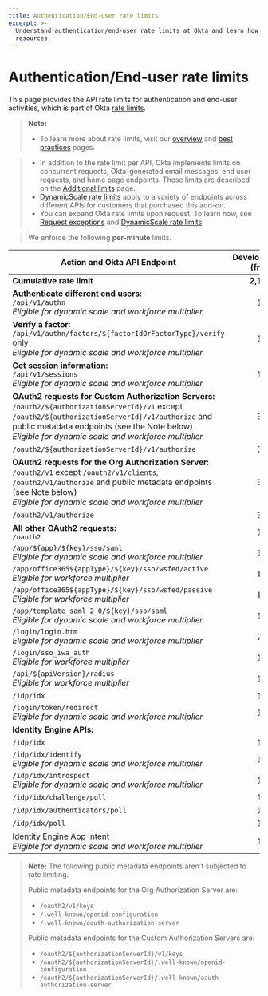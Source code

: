 ```yaml
---
title: Authentication/End-user rate limits
excerpt: >-
  Understand authentication/end-user rate limits at Okta and learn how to design for efficient use of
  resources
---
```


# Authentication/End-user rate limits

This page provides the API rate limits for authentication and end-user activities, which is part of Okta [rate limits](/docs/reference/rate-limits).

> **Note:**
>
> * To learn more about rate limits, visit our [overview](/docs/reference/rate-limits) and [best practices](/docs/reference/rl-best-practices) pages.

> * In addition to the rate limit per API, Okta implements limits on concurrent requests, Okta-generated email messages, end user requests, and home page endpoints. These limits are described on the [Additional limits](/docs/reference/rl-additional-limits/) page.
> * [DynamicScale rate limits](/docs/reference/rl-dynamic-scale/) apply to a variety of endpoints across different APIs for customers that purchased this add-on.
> * You can expand Okta rate limits upon request. To learn how, see [Request exceptions](/docs/reference/rl-best-practices/#request-exceptions) and [DynamicScale rate limits](/docs/reference/rl-dynamic-scale/).
>

> We enforce the following **per-minute** limits.

| Action and Okta API Endpoint                                                                                           | Developer (free) | Developer (paid) | One App | Enterprise | Workforce Identity    |
| ---------------------------------------------------------------------------------------------------------------------- | ----------------: | ----------------: | -------: | ----------: | ---------------------: |
| **Cumulative rate limit**                                                                                              | **2,100**        | **10,800**        | **10,800**| **13,000**| **18,250**            |
| **Authenticate different end users:**<br>`/api/v1/authn`<br>*Eligible for dynamic scale and workforce multiplier*                                                               | 100              | 600              | 600     | 600        | 500                   |
| **Verify a factor:**<br>`/api/v1/authn/factors/${factorIdOrFactorType}/verify` only<br>*Eligible for dynamic scale and workforce multiplier*                                     | 100              | 600              | 600     | 600        | 500                   |
| **Get session information:**<br>`/api/v1/sessions`<br>*Eligible for dynamic scale and workforce multiplier*                                                                     | 100              | 600              | 600     | 600        | 750                   |
| **OAuth2 requests for Custom Authorization Servers:**<br>`/oauth2/${authorizationServerId}/v1` except `/oauth2/${authorizationServerId}/v1/authorize` and public metadata endpoints (see the Note below)<br>*Eligible for dynamic scale and workforce multiplier*  | 300 | 1,200 | 1,200     | 1,200       | 2,000                  |
| `/oauth2/${authorizationServerId}/v1/authorize`                                                                         | 300              | 1200             | 1200    | 1200       | 2000
| **OAuth2 requests for the Org Authorization Server:**<br>`/oauth2/v1` except `/oauth2/v1/clients`, `/oauth2/v1/authorize` and public metadata endpoints (see Note below)<br>*Eligible for dynamic scale and workforce multiplier* | 300 | 1,200 | 1,200     | 1,200       | 2,000                  |
| `/oauth2/v1/authorize`                                                                                                 | 300              | 1200             | 1200    | 1200       | 2000
| **All other OAuth2 requests:**<br>`/oauth2`                                                                            | 100              | 600              | 600     | 600        | 600                   |
| `/app/${app}/${key}/sso/saml`<br>*Eligible for dynamic scale and workforce multiplier*                                                                                            | 100              | 600              | 600     | 600        | 750                   |
| `/app/office365${appType}/${key}/sso/wsfed/active`<br>*Eligible for workforce multiplier*                                                                       | N/A              | N/A              | N/A     | 2,000       | 1,000                  |
| `/app/office365${appType}/${key}/sso/wsfed/passive`<br>*Eligible for workforce multiplier*                                                                      | N/A              | N/A              | N/A     | 250        | 250                   |
| `/app/template_saml_2_0/${key}/sso/saml`<br>*Eligible for dynamic scale and workforce multiplier*                                                                                | 100              | 600              | 600     | 600        | 2,500                  |
| `/login/login.htm`<br>*Eligible for dynamic scale and workforce multiplier*                                                                                                     | 200              | 1200              | 1200     | 1200        | 1200                   |
| `/login/sso_iwa_auth`<br>*Eligible for workforce multiplier*                                                                                                  | 100              | 600              | 600     | 600        | 500                   |
| `/api/${apiVersion}/radius`<br>*Eligible for workforce multiplier*                                                                                             | 100              | 600              | 600     | 600        | 600                   |
| `/idp/idx`                                                                                                             | 100              | 600              | 600     | 600        | 500                   |
| `/login/token/redirect`<br>*Eligible for dynamic scale and workforce multiplier*                                                                                                             | 100              | 600              | 600     | 600        | 600                   |
| <ApiLifecycle access="ie" /> **Identity Engine APIs:**                                                                            |               |               |      |         |                    |
| `/idp/idx`                                                                                                     | 100              | 600              | 600     | 600        | 600                   |
| `/idp/idx/identify`<br>*Eligible for dynamic scale and workforce multiplier*                                                                                                     | 100              | 600              | 600     | 600        | 600                   |
| `/idp/idx/introspect`<br>*Eligible for dynamic scale and workforce multiplier*                                                                                                     | 150              | 900              | 900     | 900        | 900                   |
| `/idp/idx/challenge/poll`                                                                                                     | 100              | 600              | 600     | 600        | 600                   |
| `/idp/idx/authenticators/poll`                                                                                                     | 100              | 600              | 600     | 600        | 600                   |
| `/idp/idx/poll`                                                                                                     | 100              | 600              | 600     | 600        | 600                   |
| Identity Engine App Intent<br>*Eligible for dynamic scale and workforce multiplier*                                                                                                     | 150              | 900              | 900     | 900        | 900                   |


> **Note:** The following public metadata endpoints aren't subjected to rate limiting.
>
> Public metadata endpoints for the Org Authorization Server are:
> * `/oauth2/v1/keys`
> * `/.well-known/openid-configuration`
> * `/.well-known/oauth-authorization-server`
>
> Public metadata endpoints for the Custom Authorization Servers are:
> * `/oauth2/${authorizationServerId}/v1/keys`
> * `/oauth2/${authorizationServerId}/.well-known/openid-configuration`
> * `/oauth2/${authorizationServerId}/.well-known/oauth-authorization-server`
>
